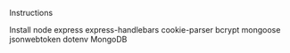 Instructions

Install
node
express
express-handlebars
cookie-parser
bcrypt
mongoose
jsonwebtoken
dotenv
MongoDB
